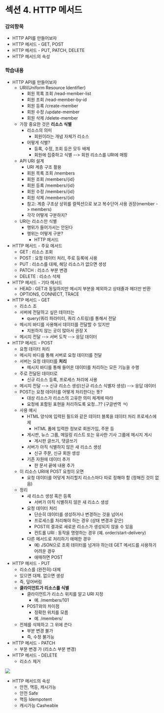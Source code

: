 # 섹션 4. HTTP 메서드

### 강의항목

* HTTP API를 만들어보자
* HTTP 메서드 - GET, POST
* HTTP 메서드 - PUT, PATCH, DELETE
* HTTP 메서드의 속성



### 학습내용

* HTTP API를 만들어보자
  * URI\(Uniform Resource Identifier\)
    * 회원 목록 조회 /read-member-list
    * 회원 조회 /read-member-by-id
    * 회원 등록 /create-member
    * 회원 수정 /update-member
    * 회원 삭제 /delete-member
  * 가장 중요한 것은 **리소스 식별**
    * 리소스의 의미
      * 회원이라는 개념 자체가 리소스
    * 어떻게 식별?
      * 등록, 수정, 조회 등은 모두 배제
      * 회원에 집중하고 식별 --&gt; 회원 리소스를 URI에 매핑
  * API URI 설계
    * URI 계층 구조 활용
    * 회원 목록 조회 /members
    * 회원 조회 /members/{id}
    * 회원 등록 /members/{id}
    * 회원 수정 /members/{id}
    * 회원 삭제 /members/{id}
    * 참고: 계층 구조상 상위를 컬렉션으로 보고 복수단어 사용 권장\(member -&gt; members\)
    * 각각 어떻게 구분하지?
  * URI는 리소스만 식별
    * 행위가 들어가서는 안된다
    * 행위는 어떻게 구분?
      * HTTP 메서드
* HTTP 메서드 - 주요 메서드
  * GET : 리소스 조회
  * POST : 요청 데이터 처리, 주로 등록에 사용
  * PUT : 리소스를 대체, 해당 리소스가 없으면 생성
  * PATCH : 리소스 부분 변경
  * DELETE : 리소스 삭제
* HTTP 메서드 - 기타 메서드
  * HEAD : GET과 동일하지만 메시지 부분을 제외하고 상태줄과 헤더만 반환
  * OPTIONS, CONNECT, TRACE
* HTTP 메서드 - GET
  * 리소스 조
  * 서버에 전달하고 싶은 데이터는
    * query\(쿼리 파라미터, 쿼리 스트링\)를 통해서 전달
  * 메시지 바디를 사용해서 데이터를 전달할 수 있지만
    * 지원하지 않는 곳이 많아서 권장 X
  * 메시지 전달 --&gt; 서버 도착 --&gt; 응답 데이터
* HTTP 메서드 - POST
  * 요청 데이터 처리
  * 메시지 바디를 통해 서버로 요청 데이터를 전달
  * 서버는 요청 데이터를 **처리**
    * 메시지 바디를 통해 들어온 데이터를 처리하는 모든 기능을 수행
  * 주로 전달된 데이터로
    * 신규 리소스 등록,  프로세스 처리에 사용
  * 메시지 전달 --&gt; 신규 리소스 생성\(신규 리소스 식별자 생성\) --&gt; 응답 데이터
  * POST는 요청 데이터를 어떻게 처리한다는 뜻?
    * 대상 리소스가 리소스의 고유한 의미 체계에 따라
    * 요청에 포함된 표현을 처리하도록 요청...?? \(구글번역 ㅋ\)
  * 사용 예시
    * HTML 양식에 입력된 필드와 같은 데이터 블록을 데이터 처리 프로세스에 제
      * HTML 폼에 입력한 정보로 회원가입, 주문 등
    * 게시판, 뉴스 그룹, 메일링 리스트 또는 유사한 기사 그룹에 메시지 게시
      * 게시판 글쓰기, 댓글쓰기
    * 서버가 아직 식별하지 않은 새 리소스 생성
      * 신규 주문, 신규 회원 생성
    * 기존 자원에 데이터 추가
      * 한 문서 끝에 내용 추가
  * 이 리소스 URI에 POST 요청이 오면
    * 요청 데이터를 어덯게 처리할지 리소스마다 따로 정해야 함 \(정해진 것이 없음\)
  * 정리
    * 새 리소스 생성 혹은 등록
      * 서버가 아직 식별하지 않은 새 리소스 생성
    * 요청 데이터 처리
      * 단순히 데이터를 생성하거나 변경하는 것을 넘어서
      * 프로세스를 처리해야 하는 경우 \(상태 변경과 같은\)
      * POST의 결과로 새로운 리소스가 생성되지 않을 수 있음
      * 컨트롤 URI : 동작을 명령하는 경우 \(예. order/start-delivery\)
    * 다른 메서드로 처리하기 애매한 경우
      * 예\) JSON으로 조회 데이터를 넘겨야 하는데 GET 메서드를 사용하기 어려운 경우
      * 애매하면 POST
* HTTP 메서드 - PUT
  * 리소스를 \(완전히\) 대체
  * 있으면 대체. 없으면 생성
  * 즉, 덮어버림
  * **클라이언트가 리소스를 식별**
    * 클라이언트가 리소스 위치를 알고 URI 지정
      * 예. /members/101
    * POST와의 차이점
      * 정확한 위치를 모름
      * 예. /members/
  * 전체를 삭제하고 그 위에 쓴다
    * 부분 변경 불가
    * 즉, 수정 불가능
* HTTP 메서드 - PATCH
  * 부분 변경 가 \(리소스 부분 변경\)
* HTTP 메서드 - DELETE
  * 리소스 제거

![](blob:https://app.gitbook.com/4fc7901d-1250-4b34-8393-5ba69ea55732)

* HTTP 메서드의 속성
  * 안전, 멱등, 캐시가능
  * 안전 Safe
  * 멱등 Idempotent
  * 캐시가능 Casheable


